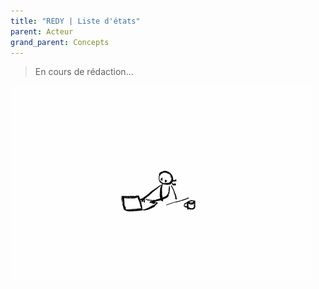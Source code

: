 ```yaml
---
title: "REDY | Liste d'états"
parent: Acteur
grand_parent: Concepts
---
```



> En cours de rédaction...

![SynApps](../../assets/under-progress.gif)
